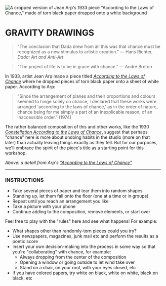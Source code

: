![A cropped version of Jean Arp's 1933 piece "According to the Laws of Chance," made of torn black paper dropped onto a white background](https://raw.githubusercontent.com/jeffThompson/ChanceAndRandomness-TransartInstitute/main/ImagesAndMedia/ActivityHeaders/JeanArp-AccordingToTheLawsOfChance-1933.jpg)

# GRAVITY DRAWINGS

> "The conclusion that Dada drew from all this was that chance must be recognized as a new stimulus to artistic creation." — Hans Richter, *Dada: Art and Anti-Art*  

> "The project of life is to be in grace with chance." — André Breton  

In 1933, artist Jean Arp made a piece titled [*According to the Laws of Chance*](https://www.tate.org.uk/art/artworks/arp-according-to-the-laws-of-chance-t05005) where he dropped pieces of torn black paper onto a sheet of white paper. According to Arp:

> "Since the arrangement of planes and their proportions and colours seemed to hinge solely on chance, I declared that these works were arranged 'according to the laws of chance,' as in the order of nature, chance being for me simply a part of an inexplicable reason, of an inaccessible order." (1974)

The rather balanced composition of this and other works, like the 1930 [*Constellation According to the Laws of Chance*](https://www.tate.org.uk/art/artworks/arp-constellation-according-to-the-laws-of-chance-t00242), suggest that perhaps "chance" here is more about undoing habits in the studio (more on that later) than actually leaving things exactly as they fell. But for our purposes, we'll embrace the spirit of the piece's title as a starting point for this workshop.

*Above: a detail from Arp's ["According to the Laws of Chance"](https://www.tate.org.uk/art/artworks/arp-according-to-the-laws-of-chance-t05005)*

***

### INSTRUCTIONS  
* Take several pieces of paper and tear them into random shapes  
* Standing up, let them fall onto the floor (one at a time or in groups)  
* Repeat until you reach an arrangement you like  
* Take a picture with your phone  
* Continue adding to the composition, remove elements, or start over  

Feel free to play with the "rules" here and see what happens! For example:

* What shapes other than randomly-torn pieces could you try?  
* Use newspapers, magazines, junk mail etc and perform the results as a poetic score  
* Insert your own decision-making into the process in some way so that you're "collaborating" with chance, for example:  
  * Always dropping from the center of the composition  
  * Opening a window or going outside to let wind take over  
  * Stand on a chair, on your roof, with your eyes closed, etc  
* If you have colored papers, try white on black, white on white, black on black, etc  

